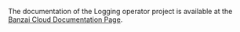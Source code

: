 The documentation of the Logging operator project is available at the [Banzai Cloud Documentation Page](https://banzaicloud.com/docs/one-eye/logging-operator/fluentbit).